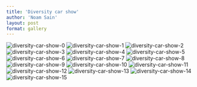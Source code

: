 ```yaml
---
title: 'Diversity car show'
author: 'Noam Sain'
layout: post
format: gallery
---
```


![diversity-car-show-0](/assets/2012/2012-08-diversity-car-show-0.jpg)
![diversity-car-show-1](/assets/2012/2012-08-diversity-car-show-1.jpg) ![diversity-car-show-2](/assets/2012/2012-08-diversity-car-show-2.jpg) ![diversity-car-show-3](/assets/2012/2012-08-diversity-car-show-3.jpg) ![diversity-car-show-4](/assets/2012/2012-08-diversity-car-show-4.jpg) ![diversity-car-show-5](/assets/2012/2012-08-diversity-car-show-5.jpg) ![diversity-car-show-6](/assets/2012/2012-08-diversity-car-show-6.jpg) ![diversity-car-show-7](/assets/2012/2012-08-diversity-car-show-7.jpg) ![diversity-car-show-8](/assets/2012/2012-08-diversity-car-show-8.jpg) ![diversity-car-show-9](/assets/2012/2012-08-diversity-car-show-9.jpg) ![diversity-car-show-10](/assets/2012/2012-08-diversity-car-show-10.jpg) ![diversity-car-show-11](/assets/2012/2012-08-diversity-car-show-11.jpg) ![diversity-car-show-12](/assets/2012/2012-08-diversity-car-show-12.jpg) ![diversity-car-show-13](/assets/2012/2012-08-diversity-car-show-13.jpg) ![diversity-car-show-14](/assets/2012/2012-08-diversity-car-show-14.jpg) ![diversity-car-show-15](/assets/2012/2012-08-diversity-car-show-15.jpg)
